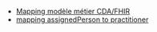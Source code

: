
* [Mapping modèle métier CDA/FHIR](https://interop.esante.gouv.fr/ig/document/core/ConceptMap/mappingmodelemetierCDAFHIR)
* [mapping assignedPerson to practitioner](./StructureDefinition-fr-core-person-mappings.html)